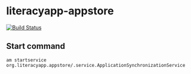 # literacyapp-appstore

[![Build Status](https://travis-ci.org/literacyapp-org/literacyapp-appstore.svg?branch=master)](https://travis-ci.org/literacyapp-org/literacyapp-appstore)

## Start command

`am startservice org.literacyapp.appstore/.service.ApplicationSynchronizationService`